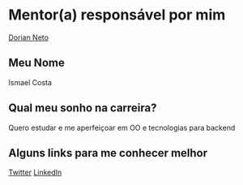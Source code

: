 # Mentor(a) responsável por mim

[Dorian Neto](https://github.com/training-center/mentoria/blob/master/profiles/mentors/profiles/dorian_neto.md)

## Meu Nome

Ismael Costa

## Qual meu sonho na carreira?

Quero estudar e me aperfeiçoar em OO e tecnologias para backend

## Alguns links para me conhecer melhor

[Twitter](http://twitter.com/ismaelirc)
[LinkedIn](http://linkedin.com/in/ismaelricardocosta/)
